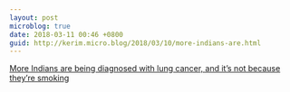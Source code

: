 ```yaml
---
layout: post
microblog: true
date: 2018-03-11 00:46 +0800
guid: http://kerim.micro.blog/2018/03/10/more-indians-are.html
---
```

[More Indians are being diagnosed with lung cancer, and it’s not because they’re smoking](https://theprint.in/policy/has-pollution-caused-a-spike-in-lung-cancer-cases-in-india/39878/)
